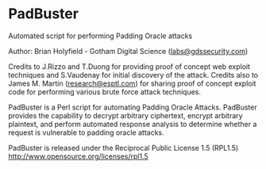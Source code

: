 # PadBuster
Automated script for performing Padding Oracle attacks

Author: Brian Holyfield - Gotham Digital Science (labs@gdssecurity.com)

Credits to J.Rizzo and T.Duong for providing proof of concept web exploit
techniques and S.Vaudenay for initial discovery of the attack. Credits also
to James M. Martin (research@esptl.com) for sharing proof of concept exploit
code for performing various brute force attack techniques.

PadBuster is a Perl script for automating Padding Oracle Attacks. PadBuster  
provides the capability to decrypt arbitrary ciphertext, encrypt arbitrary plaintext, 
and perform automated response analysis to determine whether a request is vulnerable 
to padding oracle attacks.

PadBuster is released under the Reciprocal Public License 1.5 (RPL1.5)
http://www.opensource.org/licenses/rpl1.5
